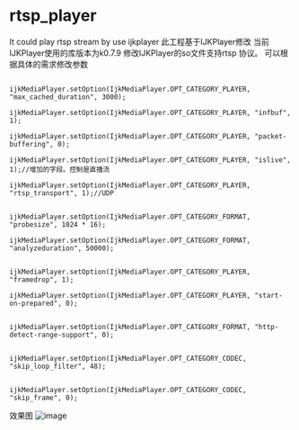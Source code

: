 # rtsp_player
It could play rtsp stream by use ijkplayer
此工程基于IJKPlayer修改
当前IJKPlayer使用的库版本为k0.7.9
修改IJKPlayer的so文件支持rtsp 协议。
可以根据具体的需求修改参数

                    ijkMediaPlayer.setOption(IjkMediaPlayer.OPT_CATEGORY_PLAYER, "max_cached_duration", 3000);
                    ijkMediaPlayer.setOption(IjkMediaPlayer.OPT_CATEGORY_PLAYER, "infbuf", 1);
                    ijkMediaPlayer.setOption(IjkMediaPlayer.OPT_CATEGORY_PLAYER, "packet-buffering", 0);
                    ijkMediaPlayer.setOption(IjkMediaPlayer.OPT_CATEGORY_PLAYER, "islive", 1);//增加的字段。控制是直播流
                    ijkMediaPlayer.setOption(IjkMediaPlayer.OPT_CATEGORY_PLAYER, "rtsp_transport", 1);//UDP

                    ijkMediaPlayer.setOption(IjkMediaPlayer.OPT_CATEGORY_FORMAT, "probesize", 1024 * 16);
                    ijkMediaPlayer.setOption(IjkMediaPlayer.OPT_CATEGORY_FORMAT, "analyzeduration", 50000);
                    
                    ijkMediaPlayer.setOption(IjkMediaPlayer.OPT_CATEGORY_PLAYER, "framedrop", 1);
                    ijkMediaPlayer.setOption(IjkMediaPlayer.OPT_CATEGORY_PLAYER, "start-on-prepared", 0);

                    ijkMediaPlayer.setOption(IjkMediaPlayer.OPT_CATEGORY_FORMAT, "http-detect-range-support", 0);

                    ijkMediaPlayer.setOption(IjkMediaPlayer.OPT_CATEGORY_CODEC, "skip_loop_filter", 48);

                    ijkMediaPlayer.setOption(IjkMediaPlayer.OPT_CATEGORY_CODEC, "skip_frame", 0);
 效果图
![image](https://github.com/bowen919446264/rtsp_player/blob/master/device-2017-05-15-143802.png)
